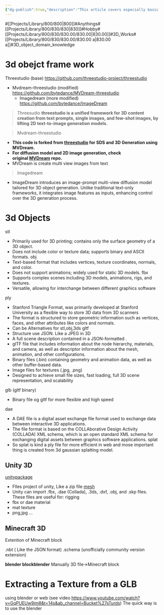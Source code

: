 ```yaml
---
{"dg-publish":true,"description":"This article covers especially basic of 3d domain. Like extension of files, frameworks, etc..","permalink":"/projects/library/800/830/830-00/830-00-a/","dgPassFrontmatter":true,"noteIcon":"0","created":"2024-04-30T09:04:04.413+09:00","updated":"2024-06-20T03:50:27.473+09:00"}
---
```


#[[Projects/Library/800/800\|800]]#Anythings#[[Projects/Library/800/830/830\|830]]#Hobby#[[Projects/Library/800/830/830.00/830.00\|830.00]]#3D_Works#[[Projects/Library/800/830/830.00/830.00 a\|830.00 a]]#3D_object_domain_knowledge

# 3d obejct frame work
Threestudio  (base) https://github.com/threestudio-project/threestudio
- Mvdream-threestudio (modified) https://github.com/bytedance/MVDream-threestudio
	- Imagedream (more modified) https://github.com/bytedance/ImageDream
> Threesudio
**threestudio is a unified framework for 3D content creation from text prompts, single images, and few-shot images, by lifting 2D text-to-image generation models.**

> Mvdream-threestudio
- **This code is forked from [threestudio](https://github.com/threestudio-project/threestudio) for SDS and 3D Generation using MVDream.**
- **For diffusion model and 2D image generation, check original [MVDream](https://github.com/bytedance/MVDream) repo.**
- MVDream is create multi view images from text
> Imagedream
- ImageDream introduces an image-prompt multi-view diffusion model tailored for 3D object generation. Unlike traditional text-only frameworks, it integrates image features as inputs, enhancing control over the 3D generation process.
# 3d Objects

stl
- Primarily used for 3D printing; contains only the surface geometry of a 3D object.
- Does not include color or texture data; supports binary and ASCII formats.
obj
- Text-based format that includes vertices, texture coordinates, normals, and color.
- Does not support animations; widely used for static 3D models.
fbx 
- Supports complex scenes including 3D models, animations, rigs, and textures.
- Versatile, allowing for interchange between different graphics software


ply
- Stanford Triangle Format, was primarily developed at Stanford University as a flexible way to store 3D data from 3D scanners
- The format is structured to store geometric information such as vertices, faces, and other attributes like colors and normals.
- Can be Alternatives for stl,obj,3ds
gltf
- Structure use JSON. Like a JPEG in 3D
- A full scene description contained in a JSON-formatted .
- glTF file that includes information about the node hierarchy, materials, and camera, as well as descriptor information about the mesh, animation, and other configurations.
- Binary files (.bin) containing geometry and animation data, as well as other buffer-based data.
- Image files for textures (.jpg, .png)
-  Designed to achieve small file sizes, fast loading, full 3D scene representation, and scalability

glb (gltf binary)
- Binary file og gltf for more flexible and high speed 

dae
- A DAE file is a digital asset exchange file format used to exchange data between interactive 3D applications.
- The file format is based on the COLLAborative Design Activity (COLLADA) XML schema, which is an open standard XML schema for exchanging digital assets between graphics software applications. 
splat
- So splat is kind a ply file for more efficient in web and mose important thing is created from 3d gaussian splatting model.


## Unity 3D
[unitypackage](https://docs.unity3d.com/Manual/AssetPackages.html)
- FIles project of unity, Like a zip file 
[mesh](https://docs.unity3d.com/2022.1/Documentation/Manual/class-Mesh.html)
- Unity can import .fbx, .dae (Collada), .3ds, .dxf, .obj, and .skp files. These files are useful for:
rigging
- fbx or dae
material
- mat
texture
- png,jpg ...


## Minecraft 3D
Extention of Minecraft block

.nbt ( Like the JSON format)
.schema (unofficially community version extension)

**blender blockblender** Manually 3D file->Minecraft block

# Extracting a Texture from a GLB
using blender or web (see video https://www.youtube.com/watch?v=GqPUEUw9im8&t=14s&ab_channel=Bucket%27sTurds)
The quick way is to use the blender